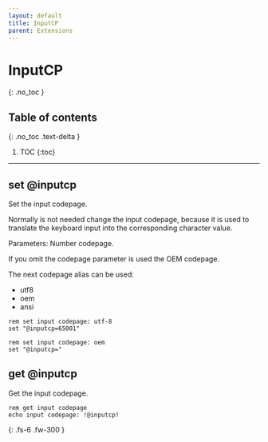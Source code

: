 ```yaml
---
layout: default
title: InputCP
parent: Extensions
---
```


# InputCP
{: .no_toc }

## Table of contents
{: .no_toc .text-delta }

1. TOC
{:toc}

---

## set @inputcp
Set the input codepage.

Normally is not needed change the input codepage, because it is used to translate the keyboard input into the corresponding character value.

Parameters: Number codepage.

If you omit the codepage parameter is used the OEM codepage.

The next codepage alias can be used:

- utf8
- oem
- ansi

```
rem set input codepage: utf-8
set "@inputcp=65001"

rem set input codepage: oem
set "@inputcp="
```

## get @inputcp
Get the input codepage.

```
rem get input codepage
echo input codepage: !@inputcp!
```

{: .fs-6 .fw-300 }
